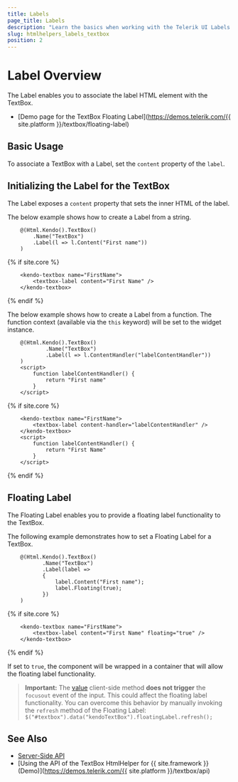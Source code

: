 ```yaml
---
title: Labels
page_title: Labels
description: "Learn the basics when working with the Telerik UI Labels for TextBox for {{ site.framework }}."
slug: htmlhelpers_labels_textbox
position: 2
---
```

# Label Overview

The Label enables you to associate the label HTML element with the TextBox.

* [Demo page for the TextBox Floating Label](https://demos.telerik.com/{{ site.platform }}/textbox/floating-label)

## Basic Usage

To associate a TextBox with a Label, set the `content` property of the `label`.

## Initializing the Label for the TextBox

The Label exposes a `content` property that sets the inner HTML of the label.

The below example shows how to create a Label from a string.

```HtmlHelper
    @(Html.Kendo().TextBox()
        .Name("TextBox")
        .Label(l => l.Content("First name"))
    )
```
{% if site.core %}
```TagHelper
    <kendo-textbox name="FirstName">
        <textbox-label content="First Name" />
    </kendo-textbox>
```
{% endif %}

The below example shows how to create a Label from a function. The function context (available via the `this` keyword) will be set to the widget instance.

```HtmlHelper
    @(Html.Kendo().TextBox()
            .Name("TextBox")
            .Label(l => l.ContentHandler("labelContentHandler"))
    )
    <script>
        function labelContentHandler() {
            return "First name"
        }
    </script>
```
{% if site.core %}
```TagHelper
    <kendo-textbox name="FirstName">
        <textbox-label content-handler="labelContentHandler" />
    </kendo-textbox>
    <script>
        function labelContentHandler() {
            return "First Name"
        }
    </script>
```
{% endif %}

## Floating Label

The Floating Label enables you to provide a floating label functionality to the TextBox.

The following example demonstrates how to set a Floating Label for a TextBox.

```HtmlHelper
    @(Html.Kendo().TextBox()
           .Name("TextBox")
           .Label(label =>
           {
               label.Content("First name");
               label.Floating(true);
           })
    )
```
{% if site.core %}
```TagHelper
    <kendo-textbox name="FirstName">
        <textbox-label content="First Name" floating="true" />
    </kendo-textbox>
```
{% endif %}

If set to `true`, the component will be wrapped in a container that will allow the floating label functionality.

> **Important:** The [value](https://docs.telerik.com/kendo-ui/api/javascript/ui/textbox/methods/value) client-side method **does not trigger** the `focusout` event of the input.
This could affect the floating label functionality.
You can overcome this behavior by manually invoking the `refresh` method of the Floating Label: `$("#textbox").data("kendoTextBox").floatingLabel.refresh();`

## See Also

* [Server-Side API](/api/textbox)
* [Using the API of the TextBox HtmlHelper for {{ site.framework }} (Demo)](https://demos.telerik.com/{{ site.platform }}/textbox/api)
